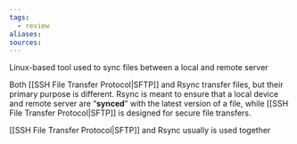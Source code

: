 ```yaml
---
tags:
  - review
aliases: 
sources:
---
```

Linux-based tool used to sync files between a local and remote server

Both [[SSH File Transfer Protocol|SFTP]] and Rsync transfer files, but their primary purpose is different. Rsync is meant to ensure that a local device and remote server are “**synced**” with the latest version of a file, while [[SSH File Transfer Protocol|SFTP]] is designed for secure file transfers.

[[SSH File Transfer Protocol|SFTP]] and Rsync usually is used together